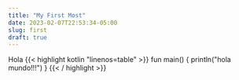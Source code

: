 ```yaml
---
title: "My First Most"
date: 2023-02-07T22:53:34-05:00
slug: first
draft: true
---
```


Hola
{{< highlight kotlin "linenos=table" >}}
fun main() {
    println("hola mundo!!!")
}
{{< / highlight >}}


